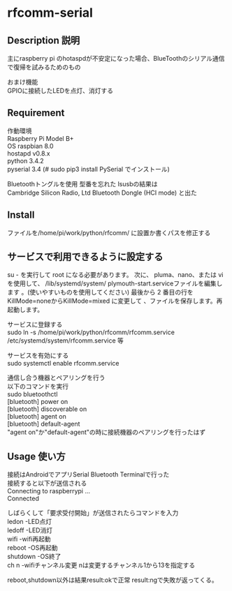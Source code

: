 # rfcomm-serial

## Description 説明
主にraspberry pi のhotaspdが不安定になった場合、BlueToothのシリアル通信で復帰を試みるためのもの

おまけ機能  
GPIOに接続したLEDを点灯、消灯する

## Requirement
作動環境  
Raspberry Pi Model B+  
OS raspbian 8.0  
hostapd v0.8.x  
python 3.4.2  
pyserial 3.4 (# sudo pip3 install PySerial でインストール)  

Bluetoothトングルを使用 型番を忘れた lsusbの結果は  
Cambridge Silicon Radio, Ltd Bluetooth Dongle (HCI mode) と出た

## Install
ファイルを/home/pi/work/python/rfcomm/ に設置か書くパスを修正する  

## サービスで利用できるように設定する
su - を実行して root になる必要があります。
次に、 pluma、nano、または vi を使用して、 /lib/systemd/system/ plymouth-start.serviceファイルを編集します
。(使いやすいものを使用してください)
最後から 2 番目の行を
KillMode=noneからKillMode=mixed
に変更して 、ファイルを保存します。再起動します。


サービスに登録する  
sudo ln -s /home/pi/work/python/rfcomm/rfcomm.service  /etc/systemd/system/rfcomm.service 等  

サービスを有効にする  
sudo systemctl enable rfcomm.service  

通信し合う機器とペアリングを行う  
以下のコマンドを実行  
sudo bluetoothctl  
[bluetooth] power on  
[bluetooth] discoverable on  
[bluetooth] agent on  
[bluetooth] default-agent  
"agent on"か"default-agent"の時に接続機器のペアリングを行ったはず  

## Usage 使い方
接続はAndroidでアプリSerial Bluetooth Terminalで行った  
接続すると以下が送信される  
Connecting to raspberrypi ...  
Connected  

しばらくして「要求受付開始」が送信されたらコマンドを入力  
ledon -LED点灯  
ledoff -LED消灯  
wifi -wifi再起動  
reboot -OS再起動  
shutdown -OS終了  
ch n -wifiチャンネル変更 nは変更するチャンネル1から13を指定する  

reboot,shutdown以外は結果result:okで正常 result:ngで失敗が返ってくる。
